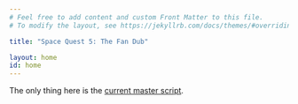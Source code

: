 ```yaml
---
# Feel free to add content and custom Front Matter to this file.
# To modify the layout, see https://jekyllrb.com/docs/themes/#overriding-theme-defaults

title: "Space Quest 5: The Fan Dub"

layout: home
id: home
---
```


The only thing here is the [current master script](script/).
